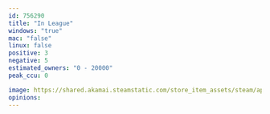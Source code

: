 ```yaml
---
id: 756290
title: "In League"
windows: "true"
mac: "false"
linux: false
positive: 3
negative: 5
estimated_owners: "0 - 20000"
peak_ccu: 0

image: https://shared.akamai.steamstatic.com/store_item_assets/steam/apps/756290/header.jpg?t=1562737395
opinions:
---
```

